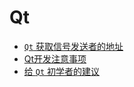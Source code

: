 # Qt

- [`Qt` 获取信号发送者的地址](Get-the-address-of-signal-sender-in-Qt.md)
- [Qt开发注意事项](Qt开发注意事项.md)
- [给 `Qt` 初学者的建议](To-new-Qter.md)
